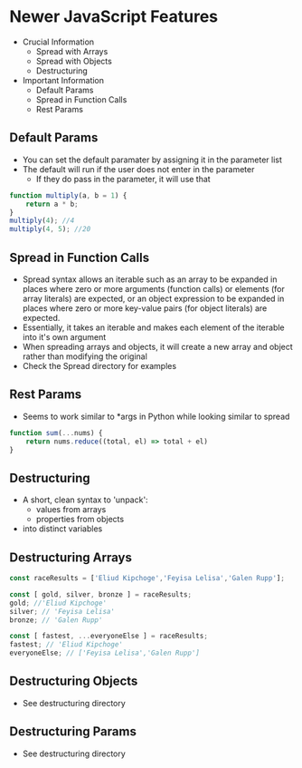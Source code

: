 # Newer JavaScript Features

- Crucial Information
  - Spread with Arrays
  - Spread with Objects
  - Destructuring
- Important Information
  - Default Params
  - Spread in Function Calls
  - Rest Params

## Default Params

- You can set the default paramater by assigning it in the parameter list
- The default will run if the user does not enter in the parameter
  - If they do pass in the parameter, it will use that

```Javascript
function multiply(a, b = 1) {
    return a * b;
}
multiply(4); //4
multiply(4, 5); //20
```

## Spread in Function Calls

- Spread syntax allows an iterable such as an array to be expanded in places where zero or more arguments (function calls) or elements (for array literals) are expected, or an object expression to be expanded in places where zero or more key-value pairs (for object literals) are expected.
- Essentially, it takes an iterable and makes each element of the iterable into it's own argument
- When spreading arrays and objects, it will create a new array and object rather than modifying the original
- Check the Spread directory for examples

## Rest Params

- Seems to work similar to \*args in Python while looking similar to spread

```Javascript
function sum(...nums) {
    return nums.reduce((total, el) => total + el)
}
```

## Destructuring

- A short, clean syntax to 'unpack':
  - values from arrays
  - properties from objects
- into distinct variables

## Destructuring Arrays

```Javascript
const raceResults = ['Eliud Kipchoge','Feyisa Lelisa','Galen Rupp'];

const [ gold, silver, bronze ] = raceResults;
gold; //'Eliud Kipchoge'
silver; // 'Feyisa Lelisa'
bronze; // 'Galen Rupp'

const [ fastest, ...everyoneElse ] = raceResults;
fastest; // 'Eliud Kipchoge'
everyoneElse; // ['Feyisa Lelisa','Galen Rupp']
```

## Destructuring Objects

- See destructuring directory

## Destructuring Params

- See destructuring directory
